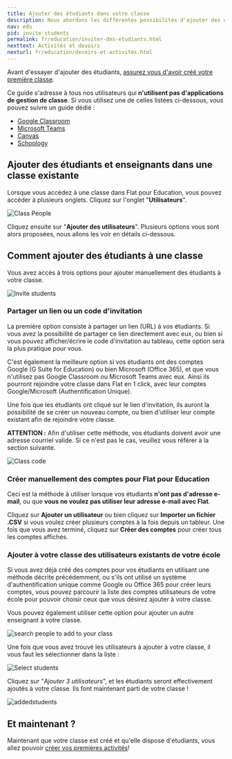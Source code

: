 ```yaml
---
title: Ajouter des étudiants dans votre classe
description: Nous abordons les différentes possibilités d'ajouter des étudiants dans votre classe, code d'accès, lien direct, synchronisation avec des plateformes éducatives tierces.
nav: edu
pid: invite-students
permalink: fr/education/inviter-des-etudiants.html
nexttext: Activités et devoirs
nexturl: fr/education/devoirs-et-activites.html
---
```


Avant d'essayer d'ajouter des étudiants, [assurez vous d'avoir créé votre première classe](/help/fr/education/creer-une-classe.html).

Ce guide s'adresse à tous nos utilisateurs qui **n'utilisent pas d'applications de gestion de classe**. Si vous utilisez une de celles listées ci-dessous, vous pouvez suivre un guide dédié :

* [Google Classroom](/help/en/education/google-classroom/)
* [Microsoft Teams](help/en/education/microsoft-teams/)
* [Canvas](/help/en/education/canvas-lms/)
* [Schoology](/help/en/education/schoology/)

## Ajouter des étudiants et enseignants dans une classe existante

Lorsque vous accédez à une classe dans Flat pour Education, vous pouvez accéder à plusieurs onglets. Cliquez sur l'onglet "**Utilisateurs**". 

![Class People](/help/assets/img/edu/class-people-tab-empty.png)

Cliquez ensuite sur "**Ajouter des utilisateurs**". Plusieurs options vous sont alors proposées, nous allons les voir en détails ci-dessous. 

## Comment ajouter des étudiants à une classe

Vous avez accès à trois options pour ajouter manuellement des étudiants à votre classe. 

![Invite students](/help/assets/img/edu/class-add-people-manual.png)

### Partager un lien ou un code d'invitation

La première option consiste à partager un lien (URL) à vos étudiants. Si vous avez la possibilité de partager ce lien directement avec eux, ou bien si vous pouvez afficher/écrire le code d'invitation au tableau, cette option sera la plus pratique pour vous. 

C'est également la meilleure option si vos étudiants ont des comptes Google (G Suite for Education) ou bien Microsoft (Office 365), et que vous n'utilisez pas Google Classroom ou Microsoft Teams avec eux. Ainsi ils pourront rejoindre votre classe dans Flat en 1 click, avec leur comptes Google/Microsoft (Authentification Unique). 

Une fois que les étudiants ont cliqué sur le lien d'invitation, ils auront la possibilité de se créer un nouveau compte, ou bien d'utiliser leur compte existant afin de rejoindre votre classe. 

**ATTENTION :** Afin d'utiliser cette méthode, vos étudiants doivent avoir une adresse courriel valide. Si ce n'est pas le cas, veuillez vous référer à la section suivante. 

![Class code](/help/assets/img/edu/class-code.png)

### Créer manuellement des comptes pour Flat pour Education

Ceci est la méthode à utiliser lorsque vos étudiants **n'ont pas d'adresse e-mail**, ou que **vous ne voulez pas utiliser leur adresse e-mail avec Flat**. 

Cliquez sur **Ajouter un utilisateur** ou bien cliquez sur **Importer un fichier .CSV** si vous voulez créer plusieurs comptes à la fois depuis un tableur. Une fois que vous avez terminé, cliquez sur **Créer des comptes** pour créer tous les comptes affichés. 

### Ajouter à votre classe des utilisateurs existants de votre école

Si vous avez déjà créé des comptes pour vos étudiants en utilisant une méthode décrite précédemment, ou s'ils ont utilisé un système d'authentification unique comme Google ou Office 365 pour créer leurs comptes, vous pouvez parcourir la liste des comptes utilisateurs de votre école pour pouvoir choisir ceux que vous désirez ajouter à votre classe. 

Vous pouvez également utiliser cette option pour ajouter un autre enseignant à votre classe. 

![search people to add to your class](/help/assets/img/edu/class-add-existing-search.png)

Une fois que vous avez trouvé les utilisateurs à ajouter à votre classe, il vous faut les sélectionner dans la liste : 

![Select students](/help/assets/img/edu/class-add-people-select-list.png)

Cliquez sur "*Ajouter 3 utilisateurs*", et les étudiants seront effectivement ajoutés à votre classe. Ils font maintenant parti de votre classe ! 

![addedstudents](/help/assets/img/edu/class-added-people.png)

## Et maintenant ?

Maintenant que votre classe est créé et qu'elle dispose d'étudiants, vous allez pouvoir [créer vos premières activités](/help/fr/education/devoirs-et-activites.html)!
